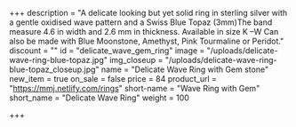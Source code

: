 +++
description = "A delicate looking but yet solid ring in sterling silver with a gentle oxidised wave pattern and a Swiss Blue Topaz (3mm)The band measure 4.6 in width and 2.6 mm in thickness. Available in size K –W Can also be made with Blue Moonstone, Amethyst, Pink Tourmaline or Peridot."
discount = ""
id = "delicate_wave_gem_ring"
image = "/uploads/delicate-wave-ring-blue-topaz.jpg"
img_closeup = "/uploads/delicate-wave-ring-blue-topaz_closeup.jpg"
name = "Delicate Wave Ring with Gem stone"
new_item = true
on_sale = false
price = 84
product_url = "https://mmj.netlify.com/rings"
short-name = "Wave Ring with Gem"
short_name = "Delicate Wave Ring"
weight = 100

+++
